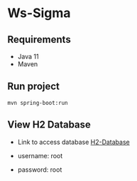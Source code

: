 # Ws-Sigma

## Requirements
* Java 11
* Maven

## Run project
``` shell script
mvn spring-boot:run
```

## View H2 Database
* Link to access database
[H2-Database](localhost:8080h2-console)

* username: root

* password: root